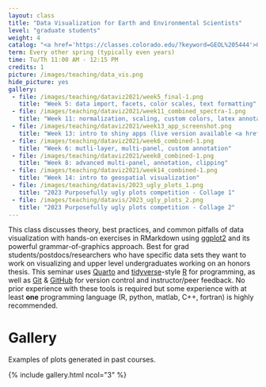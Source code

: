 ```yaml
---
layout: class
title: "Data Visualization for Earth and Environmental Scientists"
level: "graduate students"
weight: 4
catalog: "<a href='https://classes.colorado.edu/?keyword=GEOL%205444'>GEOL/EBIO 4444/5444</a>"
term: Every other spring (typically even years)
time: Tu/Th 11:00 AM - 12:15 PM
credits: 1
picture: /images/teaching/data_vis.png
hide_picture: yes
gallery:
 - file: /images/teaching/dataviz2021/week5_final-1.png
   title: "Week 5: data import, facets, color scales, text formatting"
 - file: /images/teaching/dataviz2021/week11_combined_spectra-1.png
   title: "Week 11: normalization, scaling, custom colors, latex annotations"
 - file: /images/teaching/dataviz2021/week13_app_screenshot.png
   title: "Week 13: intro to shiny apps (live version available <a href = 'https://kopflab.shinyapps.io/dataviz2021-app/' target='_new'>here</a>)."
 - file: /images/teaching/dataviz2021/week6_combined-1.png
   title: "Week 6: mutli-layer, multi-panel, custom annotation"
 - file: /images/teaching/dataviz2021/week8_combined-1.png
   title: "Week 8: advanced multi-panel, annotation, clipping"
 - file: /images/teaching/dataviz2021/week14_combined-1.png
   title: "Week 14: intro to geospatial visualization"
 - file: /images/teaching/datavis/2023_ugly_plots_1.png
   title: "2023 Purposefully ugly plots competition - Collage 1"
 - file: /images/teaching/datavis/2023_ugly_plots_2.png
   title: "2023 Purposefully ugly plots competition - Collage 2"
---
```


This class discusses theory, best practices, and common pitfalls of data visualization with hands-on exercises in RMarkdown using [ggplot2](https://ggplot2.tidyverse.org/) and its powerful grammar-of-graphics approach. Best for grad students/postdocs/researchers who have specific data sets they want to work on visualizing and upper level undergraduates working on an honors thesis. This seminar uses [Quarto](https://quarto.org/) and [tidyverse](https://www.tidyverse.org/)-style [R](https://www.r-project.org/) for programming, as well as [Git](https://git-scm.com/) & [GitHub](https://github.com/) for version control and instructor/peer feedback. No prior experience with these tools is required but some experience with at least **one** programming language (R, python, matlab, C++, fortran) is highly recommended.

# Gallery

Examples of plots generated in past courses.

{% include gallery.html ncol="3" %}
